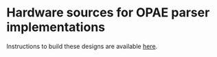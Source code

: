# Hardware sources for OPAE parser implementations

Instructions to build these designs are available [here](https://teratide.github.io/fletcher-opae).
